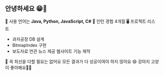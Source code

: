 ## 안녕하세요 😁🙌

🌱 사용 언어는 **Java, Python, JavaScript, C#**
🔭 인턴 경험 4개월
🖥️ 프로젝트 리스트
   - 과자공장 DB 설계
   - BitmapIndex 구현
   - 보도자료 연관 뉴스 제공 웹사이트 기능 제작
   
🌟 꼭 최선을 다할 필요는 없어요 모든 결과가 다 성공이여야 하지 않아요
😄 강아지 고양이 좋아해요🐶😽
  

<!--
**KKimgy013/KKimgy013** is a ✨ _special_ ✨ repository because its `README.md` (this file) appears on your GitHub profile.

Here are some ideas to get you started:


